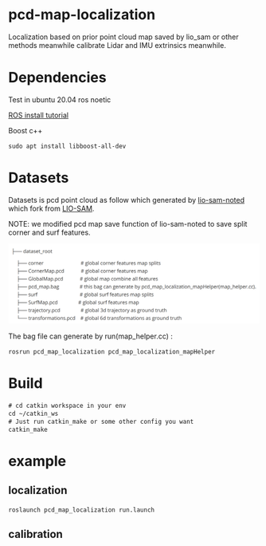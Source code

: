 # pcd-map-localization
Localization based on prior point cloud map saved by lio_sam or other methods meanwhile calibrate Lidar and IMU extrinsics meanwhile.

# Dependencies
Test in ubuntu 20.04 ros noetic

[ROS install tutorial](https://www.ros.org/blog/getting-started/)

Boost c++
```shell
sudo apt install libboost-all-dev
```

# Datasets

Datasets is pcd point cloud as follow which generated by [lio-sam-noted](https://github.com/stu-fullstack/lio-sam-noted) which  fork from [LIO-SAM](https://github.com/TixiaoShan/LIO-SAM).

NOTE: we modified pcd map save function of lio-sam-noted to save split corner and surf features.

![structure.png](docs/imgs/structure.png)

The bag file can generate by run(map_helper.cc) :

```shell
rosrun pcd_map_localization pcd_map_localization_mapHelper
```

# Build

```shell
# cd catkin workspace in your env
cd ~/catkin_ws
# Just run catkin_make or some other config you want
catkin_make
```

# example

## localization

```shell
roslaunch pcd_map_localization run.launch
```

## calibration



